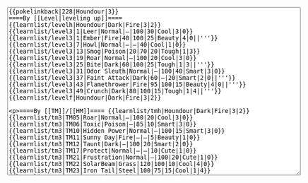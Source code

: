 </p><textarea readonly="" accesskey="," id="wpTextbox1" cols="80" rows="25" style="" class="mw-editfont-monospace" lang="en" dir="ltr" name="wpTextbox1">{{pokelinkback|228|Houndour|3}}
====By [[Level|leveling up]]====
{{learnlist/levelh|Houndour|Dark|Fire|3|2}}
{{learnlist/level3|1|Leer|Normal|—|100|30|Cool|3|0}}
{{learnlist/level3|1|Ember|Fire|40|100|25|Beauty|4|0||'''}}
{{learnlist/level3|7|Howl|Normal|—|—|40|Cool|1|0}}
{{learnlist/level3|13|Smog|Poison|20|70|20|Tough|1|3}}
{{learnlist/level3|19|Roar|Normal|—|100|20|Cool|3|0}}
{{learnlist/level3|25|Bite|Dark|60|100|25|Tough|1|3||'''}}
{{learnlist/level3|31|Odor Sleuth|Normal|—|100|40|Smart|3|0}}
{{learnlist/level3|37|Faint Attack|Dark|60|—|20|Smart|2|0||'''}}
{{learnlist/level3|43|Flamethrower|Fire|95|100|15|Beauty|4|0||'''}}
{{learnlist/level3|49|Crunch|Dark|80|100|15|Tough|1|4||'''}}
{{learnlist/levelf|Houndour|Dark|Fire|3|2}}

====By [[TM]]/[[HM]]====
{{learnlist/tmh|Houndour|Dark|Fire|3|2}}
{{learnlist/tm3|TM05|Roar|Normal|—|100|20|Cool|3|0}}
{{learnlist/tm3|TM06|Toxic|Poison|—|85|10|Smart|3|0}}
{{learnlist/tm3|TM10|Hidden Power|Normal|—|100|15|Smart|3|0}}
{{learnlist/tm3|TM11|Sunny Day|Fire|—|—|5|Beauty|1|0}}
{{learnlist/tm3|TM12|Taunt|Dark|—|100|20|Smart|2|0}}
{{learnlist/tm3|TM17|Protect|Normal|—|—|10|Cute|1|0}}
{{learnlist/tm3|TM21|Frustration|Normal|—|100|20|Cute|1|0}}
{{learnlist/tm3|TM22|SolarBeam|Grass|120|100|10|Cool|4|0}}
{{learnlist/tm3|TM23|Iron Tail|Steel|100|75|15|Cool|1|4}}
{{learnlist/tm3|TM27|Return|Normal|—|100|20|Cute|1|0}}
{{learnlist/tm3|TM30|Shadow Ball|Ghost|80|100|15|Smart|3|0}}
{{learnlist/tm3|TM32|Double Team|Normal|—|—|15|Cool|2|0}}
{{learnlist/tm3|TM35|Flamethrower|Fire|95|100|15|Beauty|4|0||'''}}
{{learnlist/tm3|TM36|Sludge Bomb|Poison|90|100|10|Tough|2|1}}
{{learnlist/tm3|TM38|Fire Blast|Fire|120|85|5|Beauty|4|0||'''}}
{{learnlist/tm3|TM41|Torment|Dark|—|100|15|Tough|2|0}}
{{learnlist/tm3|TM42|Facade|Normal|70|100|20|Cute|2|0}}
{{learnlist/tm3|TM43|Secret Power|Normal|70|100|20|Smart|1|0}}
{{learnlist/tm3|TM44|Rest|Psychic|—|—|10|Cute|2|0}}
{{learnlist/tm3|TM45|Attract|Normal|—|100|15|Cute|2|0}}
{{learnlist/tm3|TM46|Thief|Dark|40|100|10|Tough|1|0||'''}}
{{learnlist/tm3|TM49|Snatch|Dark|—|—|10|Smart|2|1}}
{{learnlist/tm3|TM50|Overheat|Fire|140|90|5|Beauty|6|0||'''}}
{{learnlist/tm3|HM06|Rock Smash|Fighting|20|100|15|Tough|1|0}}
{{learnlist/tmf|Houndour|Dark|Fire|3|2}}

====By {{pkmn|breeding}}====
{{learnlist/breedh|Houndour|Dark|Fire|3|2}}
{{learnlist/breed3|{{MSP/3|215|Sneasel}}|Beat Up|Dark|10|100|10|Smart|2|1}}
{{learnlist/breed3|{{MSP/3|287|Slakoth}}{{MSP/3|288|Vigoroth}}{{MSP/3|289|Slaking}}|Counter|Fighting|—|100|20|Tough|2|0}}
{{learnlist/breed3|{{MSP/3|037|Vulpix}}{{MSP/3|038|Ninetales}}{{MSP/3|077|Ponyta}}{{MSP/3|078|Rapidash}}{{MSP/3|136|Flareon}}{{MSP/3|255|Torchic}}&lt;br>{{MSP/3|256|Combusken}}{{MSP/3|257|Blaziken}}{{MSP/3|324|Torkoal}}|Fire Spin|Fire|15|70|15|Beauty|3|0||'''}}
{{learnlist/breed3|{{MSP/3|019|Rattata}}{{MSP/3|020|Raticate}}{{MSP/3|128|Tauros}}{{MSP/3|197|Umbreon}}{{MSP/3|206|Dunsparce}}{{MSP/3|335|Zangoose}}|Pursuit|Dark|40|100|20|Smart|2|1||'''}}
{{learnlist/breed3|{{MSP/3|057|Primeape}}{{MSP/3|128|Tauros}}{{MSP/3|206|Dunsparce}}{{MSP/3|209|Snubbull}}{{MSP/3|210|Granbull}}|Rage|Normal|20|100|20|Cool|3|0}}
{{learnlist/breed3|{{MSP/3|288|Vigoroth}}{{MSP/3|289|Slaking}}|Reversal|Fighting|—|100|15|Cool|2|0}}
{{learnlist/breed3|{{MSP/3|206|Dunsparce}}|Spite|Ghost|—|100|10|Tough|1|0}}
{{learnlist/breed3|{{MSP/3|037|Vulpix}}{{MSP/3|038|Ninetales}}|Will-O-Wisp|Fire|—|75|15|Beauty|1|4}}
{{learnlist/breedf|Houndour|Dark|Fire|3|2}}

====By [[Move Tutor|tutoring]]====
{{learnlist/tutorh|Houndour|Dark|Fire|3|2}}
{{learnlist/tutor3|Body Slam|Normal|85|100|15|Tough|1|4|||yes|yes|yes}}
{{learnlist/tutor3|Counter|Fighting|—|100|20|Tough|2|0|||yes|yes|no}}
{{learnlist/tutor3|Double-Edge|Normal|120|100|15|Tough|6|0|||yes|yes|yes}}
{{learnlist/tutor3|Dream Eater|Psychic|100|100|15|Smart|2|2|||yes|yes|yes}}
{{learnlist/tutor3|Endure|Normal|—|—|10|Tough|2|0|||no|yes|no}}
{{learnlist/tutor3|Mimic|Normal|—|—|10|Cute|1|0|||yes|yes|yes}}
{{learnlist/tutor3|Mud-Slap|Ground|20|100|10|Cute|2|1|||no|yes|no}}
{{learnlist/tutor3|Nightmare|Ghost|—|—|15|Smart|1|3|||no|no|yes}}
{{learnlist/tutor3|Sleep Talk|Normal|—|—|10|Cute|3|0|||no|yes|no}}
{{learnlist/tutor3|Snore|Normal|40|100|15|Cute|4|0|||no|yes|no}}
{{learnlist/tutor3|Substitute|Normal|—|—|10|Smart|2|0|||yes|yes|yes}}
{{learnlist/tutor3|Swagger|Normal|—|90|15|Cute|2|0|||no|yes|yes}}
{{learnlist/tutor3|Swift|Normal|60|—|20|Cool|2|0|||no|yes|no}}
{{learnlist/tutorf|Houndour|Dark|Fire|3|2}}

====Special moves====
{{Shadow moves|228|17|Shadow Blitz|Shadow Shed|--|--|Charm|Normal|Faint Attack|Dark|Ember|Fire|Roar|Normal|XD|dark|fire}}

[[it:Houndour/Mosse apprese in terza generazione]]
[[zh:戴鲁比/第三世代招式表]]

